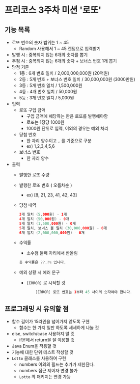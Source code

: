 # 프리코스 3주차 미션 '로또'
## 기능 목록

- 로또 번호의 숫자 범위는 1 ~ 45
    - Random 사용해서 1 ~ 45 랜덤으로 입력받기
- 발행 시 : 중복되지 않는 6개의 숫자를 뽑기
- 추첨 시 : 중복되지 않는 6개의 숫자 + 보너스 번호 1개 뽑기
- 당첨 기준
    - 1등 : 6개 번호 일치 / 2,000,000,000원 (20억원)
    - 2등 : 5개 번호 + 보너스 번호 일치 / 30,000,000원 (3000만원)
    - 3등 : 5개 번호 일치 / 1,500,000원
    - 4등 : 4개 번호 일치 / 50,000원
    - 5등 : 3개 번호 일치 / 5,000원
- 입력
    - 로또 구입 금액
        - 구입 금액에 해당하는 만큼 로또를 발행해야함
        - 로또는 1장당 1000원
        - 1000원 단위로 입력, 이외의 경우는 예외 처리
    - 당첨 번호
        - 한 자리 양수이고 `,` 를 기준으로 구분
        - ex) 1,2,3,4,5,6
    - 보너스 번호
        - 한 자리 양수
- 출력
    - 발행한 로또 수량
    - 발행한 로또 번호 ( 오름차순 )
        - ex) [8, 21, 23, 41, 42, 43]
    - 당첨 내역

        ```java
        3개 일치 (5,000원) - 1개
        4개 일치 (50,000원) - 0개
        5개 일치 (1,500,000원) - 0개
        5개 일치, 보너스 볼 일치 (30,000,000원) - 0개
        6개 일치 (2,000,000,000원) - 0개
        ```

    - 수익률
        - 소수점 둘째 자리에서 반올림

        ```java
        총 수익률은 ??.?% 입니다.
        ```

    - 예외 상황 시 에러 문구
        - `[ERROR]` 로 시작할 것

            ```java
            	[ERROR] 로또 번호는 1부터 45 사이의 숫자여야 합니다.
            ```


## 프로그래밍 시 유의할 점

- 함수 길이가 15라인을 넘어가지 않도록 구현
    - 함수는 한 가지 일만 하도록 세세하게 나눌 것
- else, switch/case 사용하지 말 것
    - if문에서 return을 잘 이용할 것
- Java Enum을 적용할 것
- 기능에 대한 단위 테스트 작성할 것
- `Lotto` 클래스를 사용하여 구현
    - numbers 이외의 필드는 추가가 제한된다.
    - numbers 접근 제어자 변경 불가
    - `Lotto` 의 패키지는 변경 가능